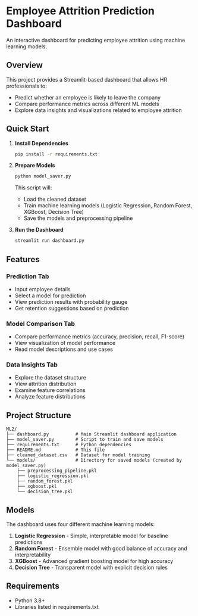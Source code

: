 # Employee Attrition Prediction Dashboard

An interactive dashboard for predicting employee attrition using machine learning models.

## Overview

This project provides a Streamlit-based dashboard that allows HR professionals to:

- Predict whether an employee is likely to leave the company
- Compare performance metrics across different ML models
- Explore data insights and visualizations related to employee attrition

## Quick Start

1. **Install Dependencies**

   ```bash
   pip install -r requirements.txt
   ```

2. **Prepare Models**

   ```bash
   python model_saver.py
   ```

   This script will:
   - Load the cleaned dataset
   - Train machine learning models (Logistic Regression, Random Forest, XGBoost, Decision Tree)
   - Save the models and preprocessing pipeline

3. **Run the Dashboard**

   ```bash
   streamlit run dashboard.py
   ```

## Features

### Prediction Tab
- Input employee details
- Select a model for prediction
- View prediction results with probability gauge
- Get retention suggestions based on prediction

### Model Comparison Tab
- Compare performance metrics (accuracy, precision, recall, F1-score)
- View visualization of model performance
- Read model descriptions and use cases

### Data Insights Tab
- Explore the dataset structure
- View attrition distribution
- Examine feature correlations
- Analyze feature distributions

## Project Structure

```
ML2/
├── dashboard.py          # Main Streamlit dashboard application
├── model_saver.py        # Script to train and save models
├── requirements.txt      # Python dependencies
├── README.md             # This file
├── cleaned_dataset.csv   # Dataset for model training
└── models/               # Directory for saved models (created by model_saver.py)
    ├── preprocessing_pipeline.pkl
    ├── logistic_regression.pkl
    ├── random_forest.pkl
    ├── xgboost.pkl
    └── decision_tree.pkl
```

## Models

The dashboard uses four different machine learning models:

1. **Logistic Regression** - Simple, interpretable model for baseline predictions
2. **Random Forest** - Ensemble model with good balance of accuracy and interpretability
3. **XGBoost** - Advanced gradient boosting model for high accuracy
4. **Decision Tree** - Transparent model with explicit decision rules

## Requirements

- Python 3.8+
- Libraries listed in requirements.txt
